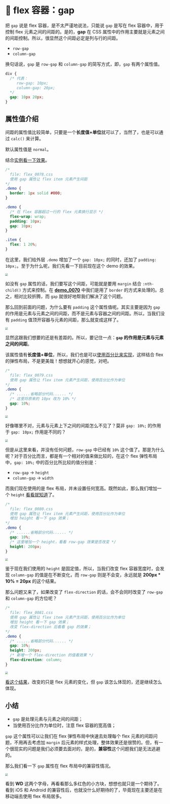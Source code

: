 # 📕 flex 容器：gap

把 `gap` 说是 flex 容器，是不太严谨地说法，只能说 `gap` 是写在 flex 容器中，用于控制 flex 元素之间的间距的。是的，**gap** 在 CSS 属性中的作用主要就是元素之间的间距控制。所以，很显然这个间距必定是列与行的间距。

* `row-gap`
* `column-gap`

换句话说，`gap` 是 `row-gap` 和 `column-gap` 的简写方式，即，`gap` 有两个属性值。

```css
div {
  /* 代表：
  	 row-gap: 10px;
  	 column-gap: 20px;
  */
  gap: 10px 20px;
}
```

## 属性值介绍

间距的属性值比较简单，只要是一个**长度值+单位**就可以了，当然了，也是可以通过 `calc()` 来计算。

默认属性值是 `normal`。

结合[实例看一下效果](../../demo.html?id=78)。

```css
/*
  file: flex_0078.css
  使用 gap 属性让 flex item 元素产生间距
*/
.demo {
  border: 1px solid #000;
}

.demo {
  /* 在 flex 容器超过一行的 flex 元素换行显示 */
  flex-wrap: wrap;
  padding: 10px;
  gap: 10px;
}

.item {
  flex: 1 20%;
}
```

在这里，我们给外层 `.demo` 增加了一个 `gap: 10px;` 的同时，还加了 `padding: 10px;`。至于为什么呢，我们先看一下目前现在这个 demo 的效果。

<img src="/image/02-08-01.png" style="zoom:50%;" />

如没有 `gap` 属性的话，我们要写这个间距，可能就是要用 `margin` 结合 `:nth-child()` 方式来控制。在 **[demo_0070](../../demo.html?id=70)** 中我们是用了 `border` 的方式来处理的。总之，相对比较折腾，而 `gap` 就很好地帮我们解决了这个问题。

那么回到前面的问题，为什么要有 `padding` 这个属性值呢。其实主要是因为 `gap` 的作用是元素与元素之间的间距，而不是元素与容器之间的间距。所以，当我们没有 `padding` 值顶开容器与元素的间距，那么就变成这样了。

<img src="/image/02-08-02.png" style="zoom:50%;" />

显然这跟我们想要的还是有差距的。所以，要记住一点：**`gap` 的作用是元素与元素之间的间距**。

该属性值有**长度值+单位**，所以，我们也是可以[使用百分比来实现](../../demo.html?id=79)，这样结合 flex 的弹性布局，不是更美哉！想想就开心的感觉，对吧。

```css
/*
  file: flex_0079.css
  使用 gap 属性让 flex item 元素产生间距，使用百分比作为单位
*/
.demo {
  /* ......省略部分代码...... */
  /* 这里将原来的 10px 改为 10% */
  gap: 10%;
}
```

<img src="/image/02-08-03.png" style="zoom:50%;" />

好像哪里不对，元素与元素上下之间的间距怎么不见了？莫非 `gap: 10%;` 的作用于 `gap: 10px;` 作用是不同的？

<img src="/image/02-08-04.png" style="zoom:50%;" />

但是从这里来看，并没有任何问题，`row-gap` 中已经有 `10%` 这个值了。那是为什么呢？对于百分比而言，都是有一个相对的值来做比较的，在这个 flex 弹性布局中，`gap: 10%;` 中的百分比所比较的值分别是：

* `row-gap` -> `height`
* `column-gap` -> `width`

 而我们现在使用的是 flex 布局，并未设置任何宽高。既然如此，那么我们增加一个 `height` [看看就知道](../../demo.html?id=80)了。

```css
/*
  file: flex_0080.css
  使用 gap 属性让 flex item 元素产生间距，使用百分比作为单位
  增加 height 看一下 gap 效果；
*/
.demo {
  /* ......省略部分代码...... */
  gap: 10%;
  /* 这里增加一个 height，看看 row-gap 效果是否改变 */
  height: 200px;
}
```

<img src="/image/02-08-05.png" style="zoom:50%;" />

鉴于现在我们使用的 `height` 是固定值，所以，当我们改变 flex 容器宽度时，会发现 `column-gap` 的值是在不断变化，而 `row-gap` 则是不会变，永远就是 **200px * 10% = 20px** 的这个结果。

那么问题又来了，如果改变了 `flex-direction` 的话，会不会同时改变了 `row-gap` 和 `column-gap` 的方位呢？

```css
/*
  file: flex_0081.css
  使用 gap 属性让 flex item 元素产生间距，使用百分比作为单位
  增加 height 看一下 gap 效果；
  改变 flex-direction 后看看 gap 的效果；
*/
.demo {
  /* ......省略部分代码...... */
  gap: 10%;
  height: 200px;
  /* 新增一个 flex-direction 的值看效果 */
  flex-direction: column;
}
```

<img src="/image/02-08-06.png" style="zoom:50%;" />

[看这个结果](../../demo.html?id=81)，改变的只是 flex 元素的变化，但 `gap` 该怎么体现的，还是继续怎么体现。

## 小结

* `gap` 是处理元素与元素之间的间距；
* 当使用百分比作为单位时，注意 flex 容器的宽高值；

`gap` 这个属性可以让我们在 flex 弹性布局中快速去处理每个 flex 元素的间距问题，不用再去考虑加 `margin` 后元素的样式处理，整体效果还是很赞的。但，有一个很现实的问题是我们必须要去面对的，是的，**兼容性**这个问题我们是无法逃避的。

那么我们看一下 `gap` 属性在 flex 布局中的兼容性情况。

<img src="/image/02-08-07.png" style="zoom:50%;" />

看到 **WD** 这两个字母，再看看那么多红色的小方块，想想也就只是一个期待了。看到 iOS 和 Android 的兼容性后，也就没什么好期待的了，毕竟现在主要还是在移动端去使用 flex 布局居多。
